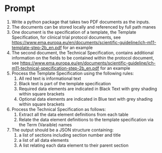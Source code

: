 # Prompt

1. Write a python package that takes two PDF documents as the inputs.
2. The documents can be stored locally and referenced by full path manes
3. One document is the specification of a template, the Template Specification, for clinical trial protocol documents, see https://www.ema.europa.eu/en/documents/scientific-guideline/ich-m11-template-step-2b_en.pdf for an example
4. The second document, the Technical Specification, contains additional information on the fields to be contained within the protocol document, see https://www.ema.europa.eu/en/documents/scientific-guideline/ich-m11-technical-specification-step-2b_en.pdf for an example
5. Process the Template Specification using the following rules:
	1. All red text is informational text
	2. Black text is part of the template specification
	3. Required data elements are indicated in Black Text with grey shading within square brackets
	4. Optional data elements are indicated in Blue text with grey shading within square brackets
7. Process the Technical Specification as follows:
	1. Extract all the data element definitions from each table
	2. Relate the data element definitions to the template specification via the Term (Varaible) names
8. The output should be a JSON structure containing:
	1. a list of sections including section number and title
	2. a list of all data elements
	3. A list relating each data element to their parent section